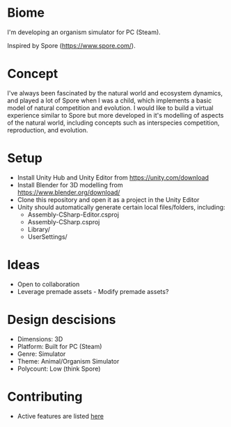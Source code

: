 # Biome
I'm developing an organism simulator for PC (Steam).

Inspired by Spore (https://www.spore.com/).

# Concept
I've always been fascinated by the natural world and ecosystem dynamics, and played a lot of Spore when I was a child, which implements a basic model of natural competition and evolution.
I would like to build a virtual experience similar to Spore but more developed in it's modelling of aspects of the natural world, including concepts such as interspecies competition, reproduction, and evolution.

# Setup
- Install Unity Hub and Unity Editor from https://unity.com/download
- Install Blender for 3D modelling from https://www.blender.org/download/
- Clone this repository and open it as a project in the Unity Editor
- Unity should automatically generate certain local files/folders, including:
    - Assembly-CSharp-Editor.csproj
    - Assembly-CSharp.csproj
    - Library/
    - UserSettings/

# Ideas
- Open to collaboration
- Leverage premade assets - Modify premade assets?

# Design descisions
- Dimensions: 3D
- Platform: Built for PC (Steam)
- Genre: Simulator
- Theme: Animal/Organism Simulator
- Polycount: Low (think Spore)

# Contributing
- Active features are listed [here](FEATURES.md)